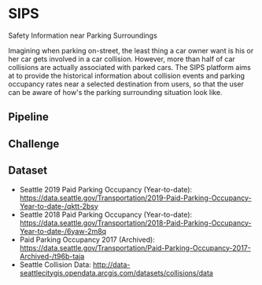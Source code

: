 # SIPS
Safety Information near Parking Surroundings

Imagining when parking on-street, the least thing a car owner want is his or her car gets involved in a car collision. However, more than half of car collisions are actually associated with parked cars. The SIPS platform aims at to provide the historical information about collision events and parking occupancy rates near a selected destination from users, so that the user can be aware of how's the parking surrounding situation look like. 

## Pipeline



## Challenge 



## Dataset

* Seattle 2019 Paid Parking Occupancy (Year-to-date): https://data.seattle.gov/Transportation/2019-Paid-Parking-Occupancy-Year-to-date-/qktt-2bsy
* Seattle 2018 Paid Parking Occupancy (Year-to-date): https://data.seattle.gov/Transportation/2018-Paid-Parking-Occupancy-Year-to-date-/6yaw-2m8q
* Paid Parking Occupancy 2017 (Archived): https://data.seattle.gov/Transportation/Paid-Parking-Occupancy-2017-Archived-/t96b-taja
* Seattle Collision Data: http://data-seattlecitygis.opendata.arcgis.com/datasets/collisions/data

